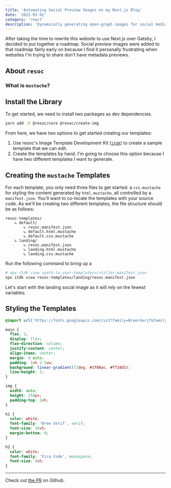 ```yaml
---
title: 'Automating Social Preview Images on my Next.js Blog'
date: '2022-01-02'
category: 'react'
description: 'Dynamically generating open-graph images for social media previews using resoc and mustache.'
---
```


After taking the time to rewrite this website to use Next.js over Gatsby, I decided to put together a roadmap. Social preview images were added to that roadmap fairly early on because I find it personally frustrating when websites I'm trying to share don't have metadata previews.

## About `resoc`

### What is `mustache`?

## Install the Library

To get started, we need to install two packages as dev dependencies.

```sh
yarn add -D @resoc/core @resoc/create-img
```

From here, we have two options to get started creating our templates:

1. Use resoc's Image Template Development Kit ([`itdk`](https://www.npmjs.com/package/itdk)) to create a sample template that we can edit.
2. Create the templates by hand. I'm going to choose this option because I have two different templates I want to generate.

## Creating the `mustache` Templates

For each template, you only need three files to get started: a `css.mustache` for styling the content generated by `html.mustache`, all controlled by a `manifest.json`. You'll want to co-locate the templates with your source code. As we'll be creating two different templates, the file structure should be as follows:

```
resoc-templates/
    ↳ default/
        ↳ resoc.manifest.json
        ↳ default.html.mustache
        ↳ default.css.mustache
    ↳ landing/
        ↳ resoc.manifest.json
        ↳ landing.html.mustache
        ↳ landing.css.mustache
```

Run the following command to bring up a

```sh
# npx itdk view <path-to-your-templates>/<title>.manifest.json
npx itdk view resoc-templates/landing/resoc.manifest.json
```

Let's start with the landing social image as it will rely on the fewest variables.

## Styling the Templates

```css
@import url('https://fonts.googleapis.com/css2?family=Bree+Serif&family=Fira+Code&display=swap');

main {
  flex: 1;
  display: flex;
  flex-direction: column;
  justify-content: center;
  align-items: center;
  margin: 0 auto;
  padding: 1vh 2.5vw;
  background: linear-gradient(72deg, #1f00ac, #ff2dd1);
  line-height: 1;
}

img {
  width: auto;
  height: 250px;
  padding-top: 2vh;
}

h1 {
  color: white;
  font-family: 'Bree Serif', serif;
  font-size: 16vh;
  margin-bottom: 0;
}

h2 {
  color: white;
  font-family: 'Fira Code', monospace;
  font-size: 9vh;
}
```

---

Check out [the PR](https://github.com/kale-stew/kyliestewart.tech/pull/4) on Github.
